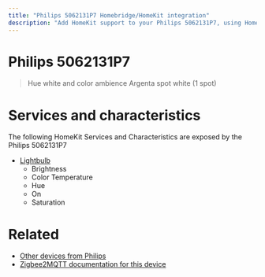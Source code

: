 ```yaml
---
title: "Philips 5062131P7 Homebridge/HomeKit integration"
description: "Add HomeKit support to your Philips 5062131P7, using Homebridge, Zigbee2MQTT and homebridge-z2m."
---
```

<!---
This file has been GENERATED using src/docgen/docgen.ts
DO NOT EDIT THIS FILE MANUALLY!
-->
# Philips 5062131P7
> Hue white and color ambience Argenta spot white (1 spot)


# Services and characteristics
The following HomeKit Services and Characteristics are exposed by
the Philips 5062131P7

* [Lightbulb](../../light.md)
  * Brightness
  * Color Temperature
  * Hue
  * On
  * Saturation


# Related
* [Other devices from Philips](../index.md#philips)
* [Zigbee2MQTT documentation for this device](https://www.zigbee2mqtt.io/devices/5062131P7.html)